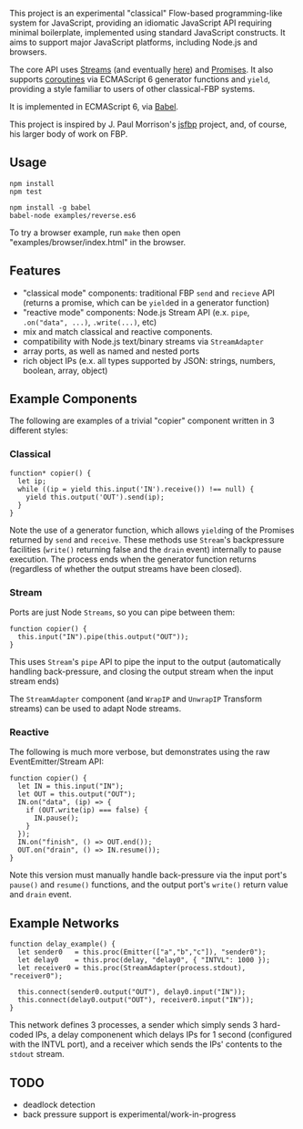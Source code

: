 This project is an experimental "classical" Flow-based programming-like system for JavaScript, providing an idiomatic JavaScript API requiring minimal boilerplate, implemented using standard JavaScript constructs. It aims to support major JavaScript platforms, including Node.js and browsers.

The core API uses [Streams](http://nodejs.org/api/stream.html) (and eventually [here](https://streams.spec.whatwg.org/)) and [Promises](https://promisesaplus.com/). It also supports [coroutines](https://github.com/petkaantonov/bluebird/blob/master/API.md#promisecoroutinegeneratorfunction-generatorfunction---function) via ECMAScript 6 generator functions and `yield`, providing a style familiar to users of other classical-FBP systems.

It is implemented in ECMAScript 6, via [Babel](https://babeljs.io/).

This project is inspired by J. Paul Morrison's [jsfbp](https://github.com/jpaulm/jsfbp) project, and, of course, his larger body of work on FBP.

Usage
-----
    
    npm install
    npm test

    npm install -g babel
    babel-node examples/reverse.es6

To try a browser example, run `make` then open "examples/browser/index.html" in the browser.

Features
--------

* "classical mode" components: traditional FBP `send` and `recieve` API (returns a promise, which can be `yield`ed in a generator function)
* "reactive mode"  components: Node.js Stream API (e.x. `pipe`, `.on("data", ...)`, `.write(...)`, etc)
* mix and match classical and reactive components.
* compatibility with Node.js text/binary streams via `StreamAdapter`
* array ports, as well as named and nested ports
* rich object IPs (e.x. all types supported by JSON: strings, numbers, boolean, array, object)

Example Components
------------------

The following are examples of a trivial "copier" component written in 3 different styles:

### Classical

    function* copier() {
      let ip;
      while ((ip = yield this.input('IN').receive()) !== null) {
        yield this.output('OUT').send(ip);
      }
    }

Note the use of a generator function, which allows `yield`ing of the Promises returned by `send` and `receive`. These methods use `Stream`'s backpressure facilities (`write()` returning false and the `drain` event) internally to pause execution. The process ends when the generator function returns (regardless of whether the output streams have been closed).

### Stream

Ports are just Node `Streams`, so you can pipe between them:

    function copier() {
      this.input("IN").pipe(this.output("OUT"));
    }

This uses `Stream`'s `pipe` API to pipe the input to the output (automatically handling back-pressure, and closing the output stream when the input stream ends)

The `StreamAdapter` component (and `WrapIP` and `UnwrapIP` Transform streams) can be used to adapt Node streams.

### Reactive

The following is much more verbose, but demonstrates using the raw EventEmitter/Stream API:

    function copier() {
      let IN = this.input("IN");
      let OUT = this.output("OUT");
      IN.on("data", (ip) => {
        if (OUT.write(ip) === false) {
          IN.pause();
        }
      });
      IN.on("finish", () => OUT.end());
      OUT.on("drain", () => IN.resume());
    }

Note this version must manually handle back-pressure via the input port's `pause()` and `resume()` functions, and the output port's `write()` return value and `drain` event.

Example Networks
----------------

    function delay_example() {
      let sender0   = this.proc(Emitter(["a","b","c"]), "sender0");
      let delay0    = this.proc(delay, "delay0", { "INTVL": 1000 });
      let receiver0 = this.proc(StreamAdapter(process.stdout), "receiver0");

      this.connect(sender0.output("OUT"), delay0.input("IN"));
      this.connect(delay0.output("OUT"), receiver0.input("IN"));
    }

This network defines 3 processes, a sender which simply sends 3 hard-coded IPs, a delay componenent which delays IPs for 1 second (configured with the INTVL port), and a receiver which sends the IPs' contents to the `stdout` stream.

TODO
----

* deadlock detection
* back pressure support is experimental/work-in-progress
